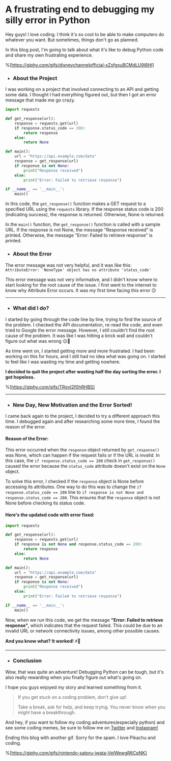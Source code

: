 # A frustrating end to debugging my silly error in Python

Hey guys! I love coding. I think it's so cool to be able to make computers do whatever you want. But sometimes, things don't go as planned.

In this blog post, I'm going to talk about what it's like to debug Python code and share my own frustrating experience.

%[https://giphy.com/gifs/disneychannelofficial-xZsfgxuBCMdLU9I6Hl] 

* ### About the Project
    

I was working on a project that involved connecting to an API and getting some data. I thought I had everything figured out, but then I got an error message that made me go crazy.

```python
import requests

def get_response(url):
    response = requests.get(url)
    if response.status_code == 200:
        return response
    else:
        return None

def main():
    url = "https://api.example.com/data"
    response = get_response(url)
    if response is not None:
        print("Response received")
    else:
        print("Error: Failed to retrieve response")

if __name__ == '__main__':
    main()
```

In this code, the `get_response()` function makes a GET request to a specified URL using the `requests` library. If the response status code is 200 (indicating success), the response is returned. Otherwise, None is returned.

In the `main()` function, the `get_response()` function is called with a sample URL. If the response is not None, the message "Response received" is printed. Otherwise, the message "Error: Failed to retrieve response" is printed.

* ### About the Error
    

The error message was not very helpful, and it was like this: `AttributeError: 'NoneType' object has no attribute 'status_code'`

This error message was not very informative, and I didn't know where to start looking for the root cause of the issue. I first went to the internet to know why Attribute Error occurs. It was my first time facing this error 😕

---

* ### What did I do?
    

I started by going through the code line by line, trying to find the source of the problem. I checked the API documentation, re-read the code, and even tried to Google the error message. However, I still couldn't find the root cause of the problem. It was like I was hitting a brick wall and couldn't figure out what was wrong 😑💢

As time went on, I started getting more and more frustrated. I had been working on this for hours, and I still had no idea what was going on. I started to feel like I was wasting my time and getting nowhere.

**I decided to quit the project after wasting half the day sorting the error. I got hopeless.**

%[https://giphy.com/gifs/TRgyI2f0hRHBS] 

---

* ### New Day, New Motivation and the Error Sorted!
    

I came back again to the project, I decided to try a different approach this time. I debugged again and after researching some more time, I found the reason of the error.

#### Reason of the Error:

This error occurred when the `response` object returned by `get_response()` was None, which can happen if the request fails or if the URL is invalid. In this case, the `if response.status_code == 200` check in `get_response()` caused the error because the `status_code` attribute doesn't exist on the `None` object.

To solve this error, I checked if the `response` object is None before accessing its attributes. One way to do this was to change the `if response.status_code == 200` line to `if response is not None and response.status_code == 200`. This ensures that the `response` object is not None before checking its status code.

#### Here's the updated code with error fixed:

```python
import requests

def get_response(url):
    response = requests.get(url)
    if response is not None and response.status_code == 200:
        return response
    else:
        return None

def main():
    url = "https://api.example.com/data"
    response = get_response(url)
    if response is not None:
        print("Response received")
    else:
        print("Error: Failed to retrieve response")

if __name__ == '__main__':
    main()
```

Now, when we run this code, we get the message **"Error: Failed to retrieve response",** which indicates that the request failed. This could be due to an invalid URL or network connectivity issues, among other possible causes.

**And you know what?** **It worked! ⚡👀**

---

* ### Conclusion
    

Wow, that was quite an adventure! Debugging Python can be tough, but it's also really rewarding when you finally figure out what's going on.

I hope you guys enjoyed my story and learned something from it.

> If you get stuck on a coding problem, don't give up!
> 
> Take a break, ask for help, and keep trying. You never know when you might have a breakthrough.

And hey, if you want to follow my coding adventures(especially python) and see some coding memes, be sure to follow me on [Twitter](http://adicode.ml/twitter) and [Instagram!](http://adicode.ml/instagram)

Ending this blog with another gif. Sorry for the spam. I love Pikachu and coding.

%[https://giphy.com/gifs/nintendo-satoru-iwata-VelWewgR6CpNK]